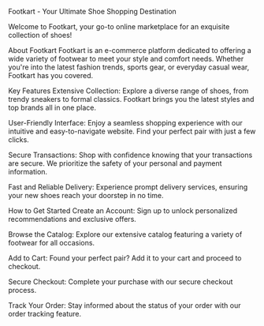 Footkart - Your Ultimate Shoe Shopping Destination

Welcome to Footkart, your go-to online marketplace for an exquisite collection of shoes!

About Footkart
Footkart is an e-commerce platform dedicated to offering a wide variety of footwear to meet your style and comfort needs. Whether you're into the latest fashion trends, sports gear, or everyday casual wear, Footkart has you covered.

Key Features
Extensive Collection: Explore a diverse range of shoes, from trendy sneakers to formal classics. Footkart brings you the latest styles and top brands all in one place.

User-Friendly Interface: Enjoy a seamless shopping experience with our intuitive and easy-to-navigate website. Find your perfect pair with just a few clicks.

Secure Transactions: Shop with confidence knowing that your transactions are secure. We prioritize the safety of your personal and payment information.

Fast and Reliable Delivery: Experience prompt delivery services, ensuring your new shoes reach your doorstep in no time.

How to Get Started
Create an Account: Sign up to unlock personalized recommendations and exclusive offers.

Browse the Catalog: Explore our extensive catalog featuring a variety of footwear for all occasions.

Add to Cart: Found your perfect pair? Add it to your cart and proceed to checkout.

Secure Checkout: Complete your purchase with our secure checkout process.

Track Your Order: Stay informed about the status of your order with our order tracking feature.
